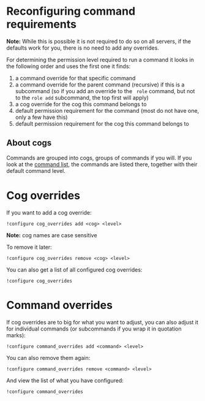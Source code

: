 # Reconfiguring command requirements
**Note:** While this is possible it is not required to do so on all servers, if the defaults work for you, there is no need to add any overrides.

For determining the permission level required to run a command it looks in the following order and uses the first one it finds:
1) a command override for that specific command
2) a command override for the parent command (recursive) if this is a subcommand (so if you add an override to the `` role`` command, but not to the ``role add`` subcommand, the top first will apply)
3) a cog override for the cog this command belongs to
4) default permission requirement for the command (most do not have one, only a few have this)
5) default permission requirement for the cog this command belongs to


## About cogs
Commands are grouped into cogs, groups of commands if you will. If you look at the [command list](../commands), the commands are listed there, together with their default command level.

# Cog overrides
If you want to add a cog override:
```
!configure cog_overrides add <cog> <level>
```
**Note:** cog names are case sensitive 

To remove it later:
```
!configure cog_overrides remove <cog> <level>
```

You can also get a list of all configured cog overrides:
```
!configure cog_overrides
```

# Command overrides
If cog overrides are to big for what you want to adjust, you can also adjust it for individual commands (or subcommands if you wrap it in quotation marks):
```
!configure command_overrides add <command> <level>
```
You can also remove them again:
```
!configure command_overrides remove <command> <level>
```
And view the list of what you have configured:
```
!configure command_overrides
```